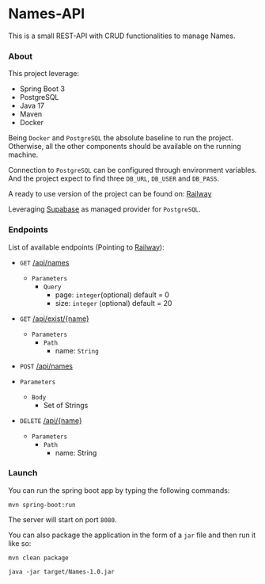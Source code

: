 # Names-API

This is a small REST-API with CRUD functionalities to manage Names.

### About
This project leverage:
- Spring Boot 3
- PostgreSQL
- Java 17 
- Maven
- Docker

Being `Docker` and `PostgreSQL` the absolute baseline to run the project. Otherwise, all the other components should be available on the running machine.

Connection to `PostgreSQL` can be configured through environment variables. And the project expect to find three `DB_URL`, `DB_USER` and `DB_PASS`.

A ready to use version of the project can be found on: 
[Railway](https://fiducial-names-api-production.up.railway.app/api/names) 

Leveraging [Supabase](https://supabase.com/) as managed provider for `PostgreSQL`.

### Endpoints
List of available endpoints (Pointing to [Railway](https://fiducial-names-api-production.up.railway.app/api/names)):
- `GET` [/api/names](https://fiducial-names-api-production.up.railway.app/api/names) 
   - `Parameters`
     - `Query`
       - page: `integer`(optional) default = 0
       - size: `integer` (optional) default = 20

       
- `GET` [/api/exist/{name}](https://fiducial-names-api-production.up.railway.app/api/exist/name)
  - `Parameters`
    - `Path`
      - name: `String`


-  `POST` [/api/names](https://fiducial-names-api-production.up.railway.app/api/names)
  - `Parameters`
    - `Body`
      - Set of Strings


- `DELETE` [/api/{name}](https://fiducial-names-api-production.up.railway.app/api/name)
  - `Parameters`
    - `Path`
      - name: String



### Launch 

You can run the spring boot app by typing the following commands:

```
mvn spring-boot:run
```

The server will start on port `8080`.

You can also package the application in the form of a `jar` file and then run it like so:

```
mvn clean package 

java -jar target/Names-1.0.jar
```



